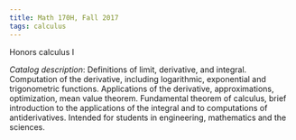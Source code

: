 ```yaml
---
title: Math 170H, Fall 2017
tags: calculus
---
```


Honors calculus I<!--more-->

*Catalog description*: Definitions of limit, derivative, and integral. Computation of the derivative, including logarithmic, exponential and trigonometric functions. Applications of the derivative, approximations, optimization, mean value theorem. Fundamental theorem of calculus, brief introduction to the applications of the integral and to computations of antiderivatives. Intended for students in engineering, mathematics and the sciences.
